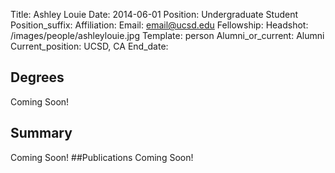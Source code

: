 Title: Ashley Louie
Date: 2014-06-01
Position: Undergraduate Student
Position_suffix: 
Affiliation:
Email: email@ucsd.edu
Fellowship:
Headshot: /images/people/ashleylouie.jpg
Template: person
Alumni_or_current: Alumni
Current_position: UCSD, CA
End_date: 
<!-- Status: draft -->

## Degrees
Coming Soon!
## Summary
Coming Soon!
##Publications
Coming Soon!